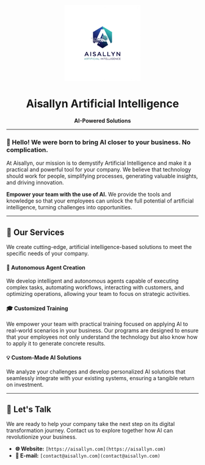 <p align="center">
  <img src="https://github.com/aisallyn/.github/blob/main/aisallyn-logo.png" alt="Aisallyn Artificial Intelligence Logo" width="200"/>
</p>

<h1 align="center">Aisallyn Artificial Intelligence</h1>
<p align="center">
  <strong>AI-Powered Solutions</strong>
</p>

---

### 👋 Hello! We were born to bring AI closer to your business. No complication.

At Aisallyn, our mission is to demystify Artificial Intelligence and make it a practical and powerful tool for your company. We believe that technology should work for people, simplifying processes, generating valuable insights, and driving innovation.

**Empower your team with the use of AI.** We provide the tools and knowledge so that your employees can unlock the full potential of artificial intelligence, turning challenges into opportunities.

---

## 🚀 Our Services

We create cutting-edge, artificial intelligence-based solutions to meet the specific needs of your company.

#### 🤖 Autonomous Agent Creation
We develop intelligent and autonomous agents capable of executing complex tasks, automating workflows, interacting with customers, and optimizing operations, allowing your team to focus on strategic activities.

#### 🎓 Customized Training
We empower your team with practical training focused on applying AI to real-world scenarios in your business. Our programs are designed to ensure that your employees not only understand the technology but also know how to apply it to generate concrete results.

#### 💡 Custom-Made AI Solutions
We analyze your challenges and develop personalized AI solutions that seamlessly integrate with your existing systems, ensuring a tangible return on investment.

---

## 💬 Let's Talk

We are ready to help your company take the next step on its digital transformation journey. Contact us to explore together how AI can revolutionize your business.

* **🌐 Website:** `[https://aisallyn.com](https://aisallyn.com)`
* **📧 E-mail:** `[contact@aisallyn.com](contact@aisallyn.com)`
